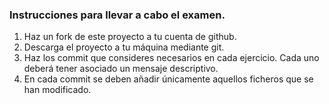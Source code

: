 ### Instrucciones para llevar a cabo el examen.

1. Haz un fork de este proyecto a tu cuenta de github.
2. Descarga el proyecto a tu máquina mediante git.
3. Haz los commit que consideres necesarios en cada ejercicio. Cada uno deberá tener asociado un mensaje descriptivo.
4. En cada commit se deben añadir únicamente aquellos ficheros que se han modificado.